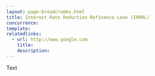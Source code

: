```yaml
---
layout: page-breadcrumbs.html
title: Interest Rate Reduction Refinance Loan (IRRRL)
concurrence: 
template: 
relatedlinks:
  - url: http://www.google.com
    title: 
    description: 
---
```


Text